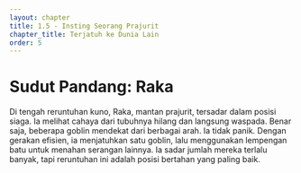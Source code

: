 ```yaml
---
layout: chapter
title: 1.5 - Insting Seorang Prajurit
chapter_title: Terjatuh ke Dunia Lain
order: 5
---
```

# Sudut Pandang: Raka

Di tengah reruntuhan kuno, Raka, mantan prajurit, tersadar dalam posisi siaga. Ia melihat cahaya dari tubuhnya hilang dan langsung waspada. Benar saja, beberapa goblin mendekat dari berbagai arah. Ia tidak panik. Dengan gerakan efisien, ia menjatuhkan satu goblin, lalu menggunakan lempengan batu untuk menahan serangan lainnya. Ia sadar jumlah mereka terlalu banyak, tapi reruntuhan ini adalah posisi bertahan yang paling baik.
